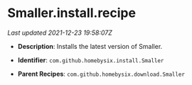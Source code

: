 # Smaller.install.recipe

_Last updated 2021-12-23 19:58:07Z_

- **Description**: Installs the latest version of Smaller.

- **Identifier**: `com.github.homebysix.install.Smaller`

- **Parent Recipes**: `com.github.homebysix.download.Smaller`